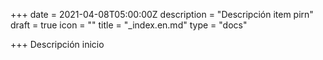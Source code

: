 +++
date = 2021-04-08T05:00:00Z
description = "Descripción item pirn"
draft = true
icon = ""
title = "_index.en.md"
type = "docs"

+++
Descripción inicio